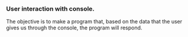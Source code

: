 ### User interaction with console.

The objective is to make a program that, based on the data that the user gives us through the console, the program will respond.
